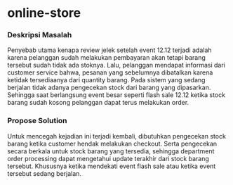 # online-store

### Deskripsi Masalah

Penyebab utama kenapa review jelek setelah event 12.12 terjadi adalah karena pelanggan sudah melakukan pembayaran akan tetapi barang tersebut sudah tidak ada stoknya. Lalu, pelanggan mendapat informasi dari customer service bahwa, pesanan yang sebelumnya dibatalkan karena ketidak tersediaanya dari quantity barang. Pada sistem yang sedang berjalan tidak adanya pengecekan stock dari barang yang dipasarkan. Sehingga saat berlangsung event besar seperti flash sale 12.12 ketika stock barang sudah kosong pelanggan dapat terus melakukan order.

### Propose Solution

Untuk mencegah kejadian ini terjadi kembali, dibutuhkan pengecekan stock barang ketika customer hendak melakukan checkout. Serta pengecekan secara berkala untuk stock barang yang tersedia, sehingga department order processing dapat mengetahui update terakhir dari stock barang tersebut. Khususnya ketika mendekati event flash sale atau ketika event tersebut sedang berjalan.


